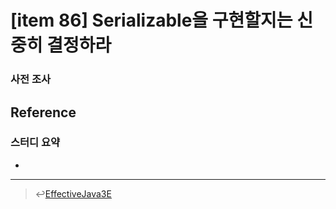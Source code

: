 # [item 86] Serializable을 구현할지는 신중히 결정하라

### 사전 조사

## Reference

### 스터디 요약
-
---

> :leftwards_arrow_with_hook:[EffectiveJava3E](/EffectiveJava3E/README.md)

